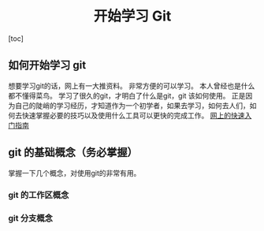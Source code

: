 <div align=center>

# 开始学习 Git
</div>

[toc]


## 如何开始学习 git

想要学习git的话，网上有一大推资料。 非常方便的可以学习。 本人曾经也是什么都不懂得菜鸟。 学习了很久的git，才明白了什么是git，git 该如何使用。 正是因为自己的陡峭的学习经历，才知道作为一个初学者，如果去学习，如何去人们，如何去快速掌握必要的技巧以及使用什么工具可以更快的完成工作。 [网上的快速入门指南](https://www.runoob.com/manual/git-guide/)

## git 的基础概念（务必掌握）
掌握一下几个概念，对使用git的非常有用。
### git 的工作区概念
### git 分支概念


